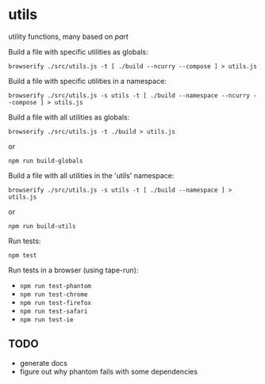 utils
=====

utility functions, many based on _part_

Build a file with specific utilities as globals:

`browserify ./src/utils.js -t [ ./build --ncurry --compose ] > utils.js`

Build a file with specific utilities in a namespace:

`browserify ./src/utils.js -s utils -t [ ./build --namespace --ncurry --compose ] > utils.js`

Build a file with all utilities as globals:

`browserify ./src/utils.js -t ./build > utils.js`

or

`npm run build-globals`

Build a file with all utilities in the 'utils' namespace:

`browserify ./src/utils.js -s utils -t [ ./build --namespace ] > utils.js`

or

`npm run build-utils`

Run tests:

`npm test`

Run tests in a browser (using tape-run):

- `npm run test-phantom`
- `npm run test-chrome`
- `npm run test-firefox`
- `npm run test-safari`
- `npm run test-ie`

## TODO

- generate docs
- figure out why phantom fails with some dependencies
